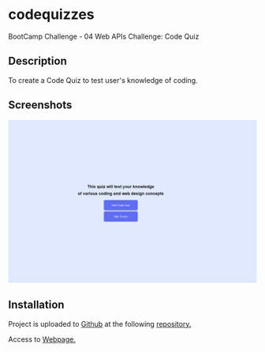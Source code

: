 # codequizzes

BootCamp Challenge - 04 Web APIs Challenge: Code Quiz

## Description

To create a Code Quiz to test user's knowledge of coding.

## Screenshots

![alt](/assets/homapage.png)

## Installation

Project is uploaded to [Github](https://github.com/) at the following [repository.](https://github.com/mysteriousdj/codequizzes)

Access to [Webpage.](https://mysteriousdj.github.io/codequizzes/)